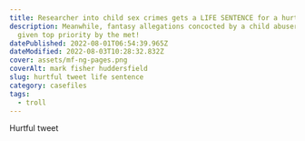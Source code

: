 ```yaml
---
title: Researcher into child sex crimes gets a LIFE SENTENCE for a hurtful tweet
description: Meanwhile, fantasy allegations concocted by a child abuser are
  given top priority by the met!
datePublished: 2022-08-01T06:54:39.965Z
dateModified: 2022-08-03T10:28:32.832Z
cover: assets/mf-ng-pages.png
coverAlt: mark fisher huddersfield
slug: hurtful tweet life sentence
category: casefiles
tags:
  - troll
---
```

Hurtful tweet